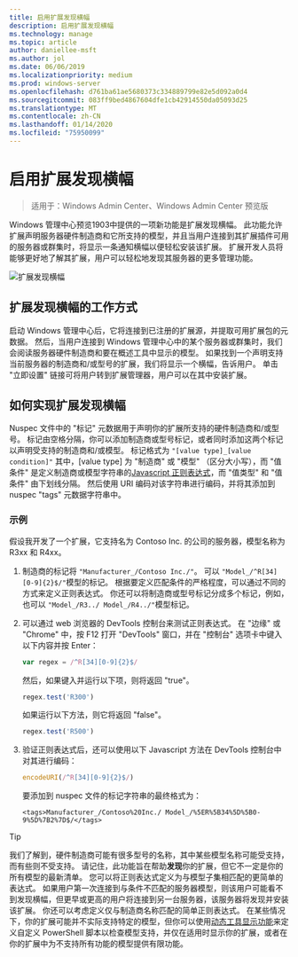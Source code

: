 ```yaml
---
title: 启用扩展发现横幅
description: 启用扩展发现横幅
ms.technology: manage
ms.topic: article
author: daniellee-msft
ms.author: jol
ms.date: 06/06/2019
ms.localizationpriority: medium
ms.prod: windows-server
ms.openlocfilehash: d761ba61ae5680373c334889799e82e5d092a0d4
ms.sourcegitcommit: 083ff9bed4867604dfe1cb42914550da05093d25
ms.translationtype: MT
ms.contentlocale: zh-CN
ms.lasthandoff: 01/14/2020
ms.locfileid: "75950099"
---
```

# <a name="enabling-the-extension-discovery-banner"></a>启用扩展发现横幅

>适用于：Windows Admin Center、Windows Admin Center 预览版

Windows 管理中心预览1903中提供的一项新功能是扩展发现横幅。 此功能允许扩展声明服务器硬件制造商和它所支持的模型，并且当用户连接到其扩展插件可用的服务器或群集时，将显示一条通知横幅以便轻松安装该扩展。 扩展开发人员将能够更好地了解其扩展，用户可以轻松地发现其服务器的更多管理功能。

![扩展发现横幅](../../media/extend-guides-extension-discovery-banner/extension-discovery-banner.png)

## <a name="how-the-extension-discovery-banner-works"></a>扩展发现横幅的工作方式

启动 Windows 管理中心后，它将连接到已注册的扩展源，并提取可用扩展包的元数据。 然后，当用户连接到 Windows 管理中心中的某个服务器或群集时，我们会阅读服务器硬件制造商和要在概述工具中显示的模型。 如果找到一个声明支持当前服务器的制造商和/或型号的扩展，我们将显示一个横幅，告诉用户。 单击 "立即设置" 链接可将用户转到扩展管理器，用户可以在其中安装扩展。

## <a name="how-to-implement-the-extension-discovery-banner"></a>如何实现扩展发现横幅

Nuspec 文件中的 "标记" 元数据用于声明你的扩展所支持的硬件制造商和/或型号。 标记由空格分隔，你可以添加制造商或型号标记，或者同时添加这两个标记以声明受支持的制造商和/或模型。 标记格式为 ``"[value type]_[value condition]"`` 其中，[value type] 为 "制造商" 或 "模型" （区分大小写），而 "值条件" 是定义制造商或模型字符串的[Javascript 正则表达式](https://developer.mozilla.org/docs/Web/JavaScript/Guide/Regular_Expressions)，而 "值类型" 和 "值条件" 由下划线分隔。 然后使用 URI 编码对该字符串进行编码，并将其添加到 nuspec "tags" 元数据字符串中。

### <a name="example"></a>示例

假设我开发了一个扩展，它支持名为 Contoso Inc. 的公司的服务器，模型名称为 R3xx 和 R4xx。

1. 制造商的标记将 ``"Manufacturer_/Contoso Inc./"``。 可以 ``"Model_/^R[34][0-9]{2}$/"``模型的标记。 根据要定义匹配条件的严格程度，可以通过不同的方式来定义正则表达式。 你还可以将制造商或型号标记分成多个标记，例如，也可以 ``"Model_/R3../ Model_/R4../"``模型标记。
2. 可以通过 web 浏览器的 DevTools 控制台来测试正则表达式。 在 "边缘" 或 "Chrome" 中，按 F12 打开 "DevTools" 窗口，并在 "控制台" 选项卡中键入以下内容并按 Enter：

   ```javascript
   var regex = /^R[34][0-9]{2}$/
   ```

   然后，如果键入并运行以下项，则将返回 "true"。

   ```javascript
   regex.test('R300')
   ```

   如果运行以下方法，则它将返回 "false"。

   ```javascript
   regex.test('R500')
   ```

3. 验证正则表达式后，还可以使用以下 Javascript 方法在 DevTools 控制台中对其进行编码：

   ```javascript
   encodeURI(/^R[34][0-9]{2}$/)
   ```

   要添加到 nuspec 文件的标记字符串的最终格式为：

   ```
   <tags>Manufacturer_/Contoso%20Inc./ Model_/%5ER%5B34%5D%5B0-9%5D%7B2%7D$/</tags>
   ```

> [!Tip]
> 我们了解到，硬件制造商可能有很多型号的名称，其中某些模型名称可能受支持，而有些则不受支持。 请记住，此功能旨在帮助**发现**你的扩展，但它不一定是你的所有模型的最新清单。 您可以将正则表达式定义为与模型子集相匹配的更简单的表达式。 如果用户第一次连接到与条件不匹配的服务器模型，则该用户可能看不到发现横幅，但更早或更高的用户将连接到另一台服务器，该服务器将发现并安装该扩展。 你还可以考虑定义仅与制造商名称匹配的简单正则表达式。 在某些情况下，你的扩展可能并不实际支持特定的模型，但你可以使用[动态工具显示功能](./dynamic-tool-display.md)来定义自定义 PowerShell 脚本以检查模型支持，并仅在适用时显示你的扩展，或者在你的扩展中为不支持所有功能的模型提供有限功能。